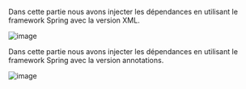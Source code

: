 Dans cette partie nous avons injecter les dépendances en utilisant le framework Spring avec la version XML.

![image](https://user-images.githubusercontent.com/101976300/161964609-d0510777-3945-449b-a432-6947a2de3a9f.png)

Dans cette partie nous avons injecter les dépendances en utilisant le framework Spring avec la version annotations.

![image](https://user-images.githubusercontent.com/101976300/161965699-c2c9855e-0f5e-4b85-b3b1-224c95a023ea.png)

